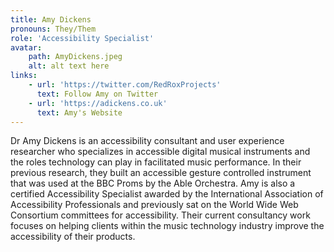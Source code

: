 ```yaml
---
title: Amy Dickens
pronouns: They/Them
role: 'Accessibility Specialist'
avatar:
    path: AmyDickens.jpeg
    alt: alt text here
links:
    - url: 'https://twitter.com/RedRoxProjects'
      text: Follow Amy on Twitter
    - url: 'https://adickens.co.uk'
      text: Amy's Website
---
```


Dr Amy Dickens is an accessibility consultant and user experience researcher who specializes in accessible digital musical instruments and the roles technology can play in facilitated music performance. In their previous research, they built an accessible gesture controlled instrument that was used at the BBC Proms by the Able Orchestra. Amy is also a certified Accessibility Specialist awarded by the International Association of Accessibility Professionals and previously sat on the World Wide Web Consortium committees for accessibility. Their current consultancy work focuses on helping clients within the music technology industry improve the accessibility of their products.